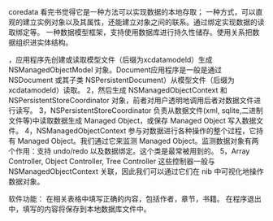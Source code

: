 coredata 看完书觉得它是一种方法可以实现数据的本地存取；
一种方式，可以直观的建立实例对象以及其属性，还能建立对象之间的联系。通过绑定实现数据的读取绑定等。
一种数据模型框架，支持使用数据库进行持久性储存。使用关系把数据组织进实体结构。

，应用程序先创建或读取模型文件（后缀为xcdatamodeld）生成 NSManagedObjectModel 对象。Document应用程序是一般是通过 NSDocument 或其子类 NSPersistentDocument）从模型文件（后缀为 xcdatamodeld）读取。
2，然后生成 NSManagedObjectContext 和 NSPersistentStoreCoordinator 对象，前者对用户透明地调用后者对数据文件进行读写。
3，NSPersistentStoreCoordinator 负责从数据文件(xml, sqlite,二进制文件等)中读取数据生成 Managed Object，或保存 Managed Object 写入数据文件。
4，NSManagedObjectContext 参与对数据进行各种操作的整个过程，它持有 Managed Object。我们通过它来监测 Managed Object。监测数据对象有两个作用：支持 undo/redo 以及数据绑定。这个类是最常被用到的。
5，Array Controller, Object Controller, Tree Controller 这些控制器一般与 NSManagedObjectContext 关联，因此我们可以通过它们在 nib 中可视化地操作数据对象。


软件功能：
在相关表格中填写正确的内容，包括作者，章节，书籍。
在程序退出中，填写的内容将保存到本地数据库文件中。